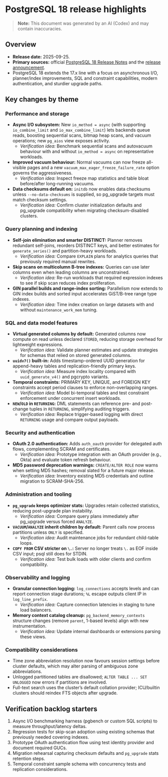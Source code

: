 # PostgreSQL 18 release highlights
> **Note:** This document was generated by an AI (Codex) and may contain inaccuracies.

## Overview

- **Release date:** 2025-09-25.
- **Primary sources:** official [PostgreSQL 18 Release Notes](https://www.postgresql.org/docs/release/18.0/) and the [release announcement](https://www.postgresql.org/about/news/postgresql-18-released-2930/).
- PostgreSQL 18 extends the 17.x line with a focus on asynchronous I/O, planner/index improvements, SQL and constraint capabilities, modern authentication, and sturdier upgrade paths.

## Key changes by theme

### Performance and storage

- **Async I/O subsystem:** New `io_method = async` (with supporting `io_combine_limit` and `io_max_combine_limit`) lets backends queue reads, boosting sequential scans, bitmap heap scans, and vacuum operations; new `pg_aios` view exposes activity.
  - _Verification idea:_ Benchmark sequential scans and autovacuum behaviour with and without `io_method = async` on representative workloads.
- **Improved vacuum behaviour:** Normal vacuums can now freeze all-visible pages and a new `vacuum_max_eager_freeze_failure_rate` option governs the aggressiveness.
  - _Verification idea:_ Inspect freeze map statistics and table bloat before/after long-running vacuums.
- **Data checksums default on:** `initdb` now enables data checksums unless `--no-data-checksums` is supplied, so pg_upgrade targets must match checksum settings.
  - _Verification idea:_ Confirm cluster initialization defaults and pg_upgrade compatibility when migrating checksum-disabled clusters.

### Query planning and indexing

- **Self-join elimination and smarter DISTINCT:** Planner removes redundant self-joins, reorders DISTINCT keys, and better estimates for `generate_series()` and partition-heavy workloads.
  - _Verification idea:_ Compare `EXPLAIN` plans for analytics queries that previously required manual rewrites.
- **Skip scans on multicolumn B-tree indexes:** Queries can use later columns even when leading columns are unconstrained.
  - _Verification idea:_ Re-run workloads that required expression indexes to see if skip scan reduces index proliferation.
- **GIN parallel builds and range-index sorting:** Parallelism now extends to GIN index builds and sorted input accelerates GiST/B-tree range type indexes.
  - _Verification idea:_ Time index creation on large datasets with and without `maintenance_work_mem` tuning.

### SQL and data model features

- **Virtual generated columns by default:** Generated columns now compute on read unless declared `STORED`, reducing storage overhead for lightweight expressions.
  - _Verification idea:_ Validate planner estimates and update strategies for schemas that relied on stored generated columns.
- **`uuidv7()` built-in:** Adds timestamp-ordered UUID generation for append-heavy tables and replication-friendly primary keys.
  - _Verification idea:_ Measure index locality compared with `uuid_generate_v4()` and pgcrypto variants.
- **Temporal constraints:** PRIMARY KEY, UNIQUE, and FOREIGN KEY constraints accept period clauses to enforce non-overlapping ranges.
  - _Verification idea:_ Model bi-temporal tables and test constraint enforcement under concurrent insert workloads.
- **`NEW`/`OLD` in `RETURNING`:** DML statements can reference pre- and post-change tuples in `RETURNING`, simplifying auditing triggers.
  - _Verification idea:_ Replace trigger-based logging with direct `RETURNING` usage and compare output payloads.

### Security and authentication

- **OAuth 2.0 authentication:** Adds `auth_oauth` provider for delegated auth flows, complementing SCRAM and certificates.
  - _Verification idea:_ Prototype integration with an OAuth provider (e.g., Okta) and evaluate token refresh behaviour.
- **MD5 password deprecation warnings:** `CREATE/ALTER ROLE` now warns when setting MD5 hashes; removal slated for a future major release.
  - _Verification idea:_ Inventory existing MD5 credentials and outline migration to SCRAM-SHA-256.

### Administration and tooling

- **`pg_upgrade` keeps optimizer stats:** Upgrades retain collected statistics, reducing post-upgrade plan instability.
  - _Verification idea:_ Compare query plans immediately after pg_upgrade versus forced `ANALYZE`.
- **`VACUUM`/`ANALYZE` inherit children by default:** Parent calls now process partitions unless `ONLY` is specified.
  - _Verification idea:_ Audit maintenance jobs for redundant child-table loops.
- **`COPY FROM` CSV stricter on `\.`:** Server no longer treats `\.` as EOF inside CSV input; psql still does for STDIN.
  - _Verification idea:_ Test bulk loads with older clients and confirm compatibility.

### Observability and logging

- **Granular connection logging:** `log_connections` accepts levels and can report connection stage durations; `%L` escape outputs client IP in `log_line_prefix`.
  - _Verification idea:_ Capture connection latencies in staging to tune load balancers.
- **Memory context catalog cleanup:** `pg_backend_memory_contexts` structure changes (remove `parent`, 1-based levels) align with new instrumentation.
  - _Verification idea:_ Update internal dashboards or extensions parsing these views.

### Compatibility considerations

- Time zone abbreviation resolution now favours session settings before cluster defaults, which may alter parsing of ambiguous zone abbreviations.
- Unlogged partitioned tables are disallowed; `ALTER TABLE ... SET UNLOGGED` now errors if partitions are involved.
- Full-text search uses the cluster’s default collation provider; ICU/builtin clusters should reindex FTS objects after upgrade.

## Verification backlog starters

1. Async I/O benchmarking harness (pgbench or custom SQL scripts) to measure throughput/latency deltas.
2. Regression tests for skip-scan adoption using existing schemas that previously needed covering indexes.
3. Prototype OAuth authentication flow using test identity provider and document required GUCs.
4. Migration rehearsal capturing checksum defaults and `pg_upgrade` stats retention steps.
5. Temporal constraint sample schema with concurrency tests and replication considerations.
